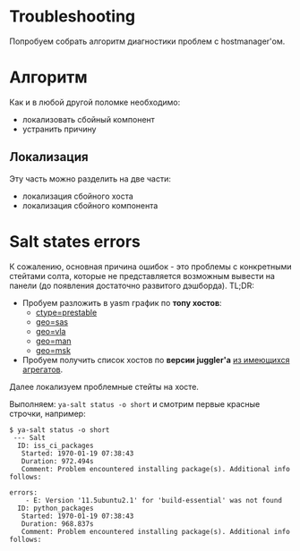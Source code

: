 # Troubleshooting
Попробуем собрать алгоритм диагностики проблем с hostmanager'ом.

# Алгоритм
Как и в любой другой поломке необходимо:
  * локализовать сбойный компонент
  * устранить причину
  
## Локализация
Эту часть можно разделить на две части:
  * локализация сбойного хоста
  * локализация сбойного компонента

# Salt states errors
К сожалению, основная причина ошибок - это проблемы с конкретными стейтами солта, которые не представляется возможным
вывести на панели (до появления достаточно развитого дэшборда).
TL;DR:
  * Пробуем разложить в yasm график по **топу хостов**:
    * [ctype=prestable](https://yasm.yandex-team.ru/template/panel/YA-SALT/ctype=prestable/1/)
    * [geo=sas](https://yasm.yandex-team.ru/template/panel/YA-SALT/geo=sas/1/)
    * [geo=vla](https://yasm.yandex-team.ru/template/panel/YA-SALT/geo=vla/1/)
    * [geo=man](https://yasm.yandex-team.ru/template/panel/YA-SALT/geo=man/1/)
    * [geo=msk](https://yasm.yandex-team.ru/template/panel/YA-SALT/geo=msk/1/)
  * Пробуем получить список хостов по **версии juggler'а** [из имеющихся агрегатов](https://juggler.yandex-team.ru/aggregate_checks/?query=service%3Dhostman-salt).

Далее локализуем проблемные стейты на хосте. 

Выполняем: `ya-salt status -o short` и смотрим первые красные строчки, например:

```
$ ya-salt status -o short
 --- Salt
  ID: iss_ci_packages
   Started: 1970-01-19 07:38:43
   Duration: 972.494s
   Comment: Problem encountered installing package(s). Additional info follows:

errors:
    - E: Version '11.5ubuntu2.1' for 'build-essential' was not found
  ID: python_packages
   Started: 1970-01-19 07:38:43
   Duration: 968.837s
   Comment: Problem encountered installing package(s). Additional info follows:

```